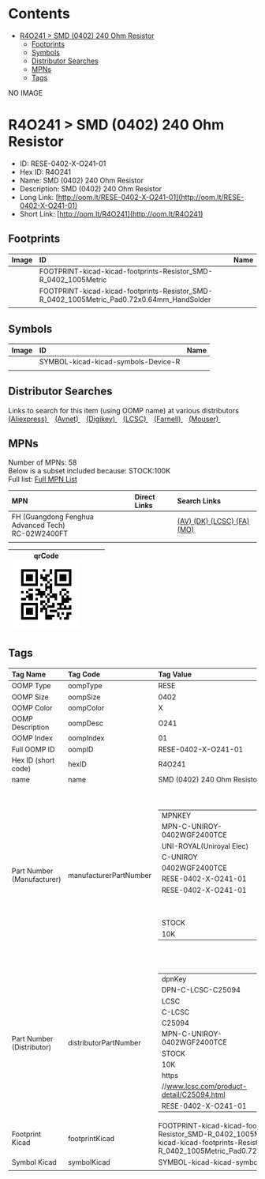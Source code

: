



Contents
========

* [R4O241 > SMD (0402) 240 Ohm Resistor](#r4o241--smd-0402-240-ohm-resistor)
	* [Footprints](#footprints)
	* [Symbols](#symbols)
	* [Distributor Searches](#distributor-searches)
	* [MPNs](#mpns)
	* [Tags](#tags)
  
NO IMAGE  
# R4O241 > SMD (0402) 240 Ohm Resistor

- ID: RESE-0402-X-O241-01
- Hex ID: R4O241
- Name: SMD (0402) 240 Ohm Resistor
- Description: SMD (0402) 240 Ohm Resistor
- Long Link: [http://oom.lt/RESE-0402-X-O241-01](http://oom.lt/RESE-0402-X-O241-01)
- Short Link: [http://oom.lt/R4O241](http://oom.lt/R4O241)

## Footprints
  

|Image|ID|Name|
| :--- | :--- | :--- |
||FOOTPRINT-kicad-kicad-footprints-Resistor_SMD-R_0402_1005Metric||
||FOOTPRINT-kicad-kicad-footprints-Resistor_SMD-R_0402_1005Metric_Pad0.72x0.64mm_HandSolder||
||||

## Symbols
  

|Image|ID|Name|
| :--- | :--- | :--- |
|![]()|SYMBOL-kicad-kicad-symbols-Device-R||
||||

## Distributor Searches
  
Links to search for this item (using OOMP name) at various distributors  
[(Aliexpress) ](https://www.aliexpress.com/wholesale?SearchText=1117SMD+0402+240+Ohm+Resistor)&nbsp;&nbsp;&nbsp;[(Avnet) ](https://www.avnet.com/shop/us/search/SMD+0402+240+Ohm+Resistor)&nbsp;&nbsp;&nbsp;[(Digikey) ](https://www.digikey.co.uk/en/products/result?s=SMD+0402+240+Ohm+Resistor)&nbsp;&nbsp;&nbsp;[(LCSC) ](https://www.lcsc.com/search?q=SMD+0402+240+Ohm+Resistor)&nbsp;&nbsp;&nbsp;[(Farnell) ](https://uk.farnell.com/search?st=SMD+0402+240+Ohm+Resistor)&nbsp;&nbsp;&nbsp;[(Mouser) ](https://www.mouser.com/c/?q=SMD+0402+240+Ohm+Resistor)&nbsp;&nbsp;&nbsp;
## MPNs
  
Number of MPNs: 58<br>Below is a subset included because: STOCK:100K <br>Full list: [Full MPN List](MPNLIST.md)  

|MPN|Direct Links|Search Links|
| :--- | :--- | :--- |
|FH (Guangdong Fenghua Advanced Tech)<br>RC-02W2400FT||[(AV) ](https://www.avnet.com/shop/us/search/RC-02W2400FT)[(DK) ](https://www.digikey.co.uk/products/en?keywords=RC-02W2400FT)[(LCSC) ](https://www.lcsc.com/search?q=RC-02W2400FT)[(FA) ](https://uk.farnell.com/search?st=RC-02W2400FT)[(MO) ](https://www.mouser.com/c/?q=RC-02W2400FT)|
||||
  

|qrCode<br>[![](https://raw.githubusercontent.com/oomlout/oomlout_OOMP_parts_V2/main/RESE/0402/X/O241/01/qrCode_140.png)](https://github.com/oomlout/oomlout_OOMP_parts_V2/tree/main/RESE/0402/X/O241/01/qrCode.png)||||
| :---: | :---: | :---: | :---: |

## Tags
  

|Tag Name|Tag Code|Tag Value|
| :--- | :--- | :--- |
|OOMP Type|oompType|RESE|
|OOMP Size|oompSize|0402|
|OOMP Color|oompColor|X|
|OOMP Description|oompDesc|O241|
|OOMP Index|oompIndex|01|
|Full OOMP ID|oompID|RESE-0402-X-O241-01|
|Hex ID (short code)|hexID|R4O241|
|name|name|SMD (0402) 240 Ohm Resistor|
|Part Number (Manufacturer)|manufacturerPartNumber|<table><tr><td>MPNKEY</td></tr><tr><td> MPN-C-UNIROY-0402WGF2400TCE</td><td> MANUFACTURER</td></tr><tr><td> UNI-ROYAL(Uniroyal Elec)</td><td> MANUCODE</td></tr><tr><td> C-UNIROY</td><td> MPN</td></tr><tr><td> 0402WGF2400TCE</td><td> OOMPIDPARTIAL</td></tr><tr><td> RESE-0402-X-O241-01</td><td> OOMPID</td></tr><tr><td> RESE-0402-X-O241-01</td><td> LINK</td></tr><tr><td> </td><td> DESCRIPTION</td></tr><tr><td> </td><td> TAGS</td></tr><tr><td> STOCK</td></tr><tr><td>10K</td></tr></table></td><td> <table><tr><td>MPNKEY</td></tr><tr><td> MPN-C-UNIROY-0402WGJ0241TCE</td><td> MANUFACTURER</td></tr><tr><td> UNI-ROYAL(Uniroyal Elec)</td><td> MANUCODE</td></tr><tr><td> C-UNIROY</td><td> MPN</td></tr><tr><td> 0402WGJ0241TCE</td><td> OOMPIDPARTIAL</td></tr><tr><td> RESE-0402-X-O241-01</td><td> OOMPID</td></tr><tr><td> RESE-0402-X-O241-01</td><td> LINK</td></tr><tr><td> </td><td> DESCRIPTION</td></tr><tr><td> </td><td> TAGS</td></tr><tr><td> STOCK</td></tr><tr><td>1K</td></tr></table></td><td> <table><tr><td>MPNKEY</td></tr><tr><td> MPN-C-LIZELE-CR0402FF2400G</td><td> MANUFACTURER</td></tr><tr><td> LIZ Elec</td><td> MANUCODE</td></tr><tr><td> C-LIZELE</td><td> MPN</td></tr><tr><td> CR0402FF2400G</td><td> OOMPIDPARTIAL</td></tr><tr><td> RESE-0402-X-O241-01</td><td> OOMPID</td></tr><tr><td> RESE-0402-X-O241-01</td><td> LINK</td></tr><tr><td> </td><td> DESCRIPTION</td></tr><tr><td> </td><td> TAGS</td></tr><tr><td> </td></tr></table></td><td> <table><tr><td>MPNKEY</td></tr><tr><td> MPN-C-LIZELE-CR0402JF0241G</td><td> MANUFACTURER</td></tr><tr><td> LIZ Elec</td><td> MANUCODE</td></tr><tr><td> C-LIZELE</td><td> MPN</td></tr><tr><td> CR0402JF0241G</td><td> OOMPIDPARTIAL</td></tr><tr><td> RESE-0402-X-O241-01</td><td> OOMPID</td></tr><tr><td> RESE-0402-X-O241-01</td><td> LINK</td></tr><tr><td> </td><td> DESCRIPTION</td></tr><tr><td> </td><td> TAGS</td></tr><tr><td> STOCK</td></tr><tr><td>1K</td></tr></table></td><td> <table><tr><td>MPNKEY</td></tr><tr><td> MPN-C-RALEC-RTT022400FTH</td><td> MANUFACTURER</td></tr><tr><td> RALEC</td><td> MANUCODE</td></tr><tr><td> C-RALEC</td><td> MPN</td></tr><tr><td> RTT022400FTH</td><td> OOMPIDPARTIAL</td></tr><tr><td> RESE-0402-X-O241-01</td><td> OOMPID</td></tr><tr><td> RESE-0402-X-O241-01</td><td> LINK</td></tr><tr><td> </td><td> DESCRIPTION</td></tr><tr><td> </td><td> TAGS</td></tr><tr><td> STOCK</td></tr><tr><td>1K</td></tr></table></td><td> <table><tr><td>MPNKEY</td></tr><tr><td> MPN-C-RALEC-RTT02241JTH</td><td> MANUFACTURER</td></tr><tr><td> RALEC</td><td> MANUCODE</td></tr><tr><td> C-RALEC</td><td> MPN</td></tr><tr><td> RTT02241JTH</td><td> OOMPIDPARTIAL</td></tr><tr><td> RESE-0402-X-O241-01</td><td> OOMPID</td></tr><tr><td> RESE-0402-X-O241-01</td><td> LINK</td></tr><tr><td> </td><td> DESCRIPTION</td></tr><tr><td> </td><td> TAGS</td></tr><tr><td> STOCK</td></tr><tr><td>10K</td></tr></table></td><td> <table><tr><td>MPNKEY</td></tr><tr><td> MPN-C-YAGEO-RC0402FR-07240RL</td><td> MANUFACTURER</td></tr><tr><td> YAGEO</td><td> MANUCODE</td></tr><tr><td> C-YAGEO</td><td> MPN</td></tr><tr><td> RC0402FR-07240RL</td><td> OOMPIDPARTIAL</td></tr><tr><td> RESE-0402-X-O241-01</td><td> OOMPID</td></tr><tr><td> RESE-0402-X-O241-01</td><td> LINK</td></tr><tr><td> </td><td> DESCRIPTION</td></tr><tr><td> </td><td> TAGS</td></tr><tr><td> STOCK</td></tr><tr><td>10K</td></tr></table></td><td> <table><tr><td>MPNKEY</td></tr><tr><td> MPN-C-KOASPE-RK73B1ETTP241J</td><td> MANUFACTURER</td></tr><tr><td> KOA Speer Elec</td><td> MANUCODE</td></tr><tr><td> C-KOASPE</td><td> MPN</td></tr><tr><td> RK73B1ETTP241J</td><td> OOMPIDPARTIAL</td></tr><tr><td> RESE-0402-X-O241-01</td><td> OOMPID</td></tr><tr><td> RESE-0402-X-O241-01</td><td> LINK</td></tr><tr><td> </td><td> DESCRIPTION</td></tr><tr><td> </td><td> TAGS</td></tr><tr><td> STOCK</td></tr><tr><td>10K</td></tr></table></td><td> <table><tr><td>MPNKEY</td></tr><tr><td> MPN-C-YAGEO-RC0402JR-07240RL</td><td> MANUFACTURER</td></tr><tr><td> YAGEO</td><td> MANUCODE</td></tr><tr><td> C-YAGEO</td><td> MPN</td></tr><tr><td> RC0402JR-07240RL</td><td> OOMPIDPARTIAL</td></tr><tr><td> RESE-0402-X-O241-01</td><td> OOMPID</td></tr><tr><td> RESE-0402-X-O241-01</td><td> LINK</td></tr><tr><td> </td><td> DESCRIPTION</td></tr><tr><td> </td><td> TAGS</td></tr><tr><td> STOCK</td></tr><tr><td>1K</td></tr></table></td><td> <table><tr><td>MPNKEY</td></tr><tr><td> MPN-C-FHGUAN-RC-02W2400FT</td><td> MANUFACTURER</td></tr><tr><td> FH (Guangdong Fenghua Advanced Tech)</td><td> MANUCODE</td></tr><tr><td> C-FHGUAN</td><td> MPN</td></tr><tr><td> RC-02W2400FT</td><td> OOMPIDPARTIAL</td></tr><tr><td> RESE-0402-X-O241-01</td><td> OOMPID</td></tr><tr><td> RESE-0402-X-O241-01</td><td> LINK</td></tr><tr><td> </td><td> DESCRIPTION</td></tr><tr><td> </td><td> TAGS</td></tr><tr><td> STOCK</td></tr><tr><td>100K</td></tr></table></td><td> <table><tr><td>MPNKEY</td></tr><tr><td> MPN-C-YAGEO-AC0402FR-07240RL</td><td> MANUFACTURER</td></tr><tr><td> YAGEO</td><td> MANUCODE</td></tr><tr><td> C-YAGEO</td><td> MPN</td></tr><tr><td> AC0402FR-07240RL</td><td> OOMPIDPARTIAL</td></tr><tr><td> RESE-0402-X-O241-01</td><td> OOMPID</td></tr><tr><td> RESE-0402-X-O241-01</td><td> LINK</td></tr><tr><td> </td><td> DESCRIPTION</td></tr><tr><td> </td><td> TAGS</td></tr><tr><td> STOCK</td></tr><tr><td>10K</td></tr></table></td><td> <table><tr><td>MPNKEY</td></tr><tr><td> MPN-C-KOASPE-RK73H1ETTP2400F</td><td> MANUFACTURER</td></tr><tr><td> KOA Speer Elec</td><td> MANUCODE</td></tr><tr><td> C-KOASPE</td><td> MPN</td></tr><tr><td> RK73H1ETTP2400F</td><td> OOMPIDPARTIAL</td></tr><tr><td> RESE-0402-X-O241-01</td><td> OOMPID</td></tr><tr><td> RESE-0402-X-O241-01</td><td> LINK</td></tr><tr><td> </td><td> DESCRIPTION</td></tr><tr><td> </td><td> TAGS</td></tr><tr><td> </td></tr></table></td><td> <table><tr><td>MPNKEY</td></tr><tr><td> MPN-C-TAITEC-RM04FTN2400</td><td> MANUFACTURER</td></tr><tr><td> TA-I Tech</td><td> MANUCODE</td></tr><tr><td> C-TAITEC</td><td> MPN</td></tr><tr><td> RM04FTN2400</td><td> OOMPIDPARTIAL</td></tr><tr><td> RESE-0402-X-O241-01</td><td> OOMPID</td></tr><tr><td> RESE-0402-X-O241-01</td><td> LINK</td></tr><tr><td> </td><td> DESCRIPTION</td></tr><tr><td> </td><td> TAGS</td></tr><tr><td> </td></tr></table></td><td> <table><tr><td>MPNKEY</td></tr><tr><td> MPN-C-TAITEC-RM04JTN241</td><td> MANUFACTURER</td></tr><tr><td> TA-I Tech</td><td> MANUCODE</td></tr><tr><td> C-TAITEC</td><td> MPN</td></tr><tr><td> RM04JTN241</td><td> OOMPIDPARTIAL</td></tr><tr><td> RESE-0402-X-O241-01</td><td> OOMPID</td></tr><tr><td> RESE-0402-X-O241-01</td><td> LINK</td></tr><tr><td> </td><td> DESCRIPTION</td></tr><tr><td> </td><td> TAGS</td></tr><tr><td> STOCK</td></tr><tr><td>10K</td></tr></table></td><td> <table><tr><td>MPNKEY</td></tr><tr><td> MPN-C-WALSIN-WR04X2400FTL</td><td> MANUFACTURER</td></tr><tr><td> Walsin Tech Corp</td><td> MANUCODE</td></tr><tr><td> C-WALSIN</td><td> MPN</td></tr><tr><td> WR04X2400FTL</td><td> OOMPIDPARTIAL</td></tr><tr><td> RESE-0402-X-O241-01</td><td> OOMPID</td></tr><tr><td> RESE-0402-X-O241-01</td><td> LINK</td></tr><tr><td> </td><td> DESCRIPTION</td></tr><tr><td> </td><td> TAGS</td></tr><tr><td> STOCK</td></tr><tr><td>1K</td></tr></table></td><td> <table><tr><td>MPNKEY</td></tr><tr><td> MPN-C-WALSIN-WR04X241JTL</td><td> MANUFACTURER</td></tr><tr><td> Walsin Tech Corp</td><td> MANUCODE</td></tr><tr><td> C-WALSIN</td><td> MPN</td></tr><tr><td> WR04X241JTL</td><td> OOMPIDPARTIAL</td></tr><tr><td> RESE-0402-X-O241-01</td><td> OOMPID</td></tr><tr><td> RESE-0402-X-O241-01</td><td> LINK</td></tr><tr><td> </td><td> DESCRIPTION</td></tr><tr><td> </td><td> TAGS</td></tr><tr><td> STOCK</td></tr><tr><td>1K</td></tr></table></td><td> <table><tr><td>MPNKEY</td></tr><tr><td> MPN-C-HKRHON-RCT02240RFLF</td><td> MANUFACTURER</td></tr><tr><td> HKR(Hong Kong Resistors)</td><td> MANUCODE</td></tr><tr><td> C-HKRHON</td><td> MPN</td></tr><tr><td> RCT02240RFLF</td><td> OOMPIDPARTIAL</td></tr><tr><td> RESE-0402-X-O241-01</td><td> OOMPID</td></tr><tr><td> RESE-0402-X-O241-01</td><td> LINK</td></tr><tr><td> </td><td> DESCRIPTION</td></tr><tr><td> </td><td> TAGS</td></tr><tr><td> </td></tr></table></td><td> <table><tr><td>MPNKEY</td></tr><tr><td> MPN-C-HKRHON-RCT02240RJLF</td><td> MANUFACTURER</td></tr><tr><td> HKR(Hong Kong Resistors)</td><td> MANUCODE</td></tr><tr><td> C-HKRHON</td><td> MPN</td></tr><tr><td> RCT02240RJLF</td><td> OOMPIDPARTIAL</td></tr><tr><td> RESE-0402-X-O241-01</td><td> OOMPID</td></tr><tr><td> RESE-0402-X-O241-01</td><td> LINK</td></tr><tr><td> </td><td> DESCRIPTION</td></tr><tr><td> </td><td> TAGS</td></tr><tr><td> STOCK</td></tr><tr><td>10K</td></tr></table></td><td> <table><tr><td>MPNKEY</td></tr><tr><td> MPN-C-KOASPE-RN73H1ETTP2400B25</td><td> MANUFACTURER</td></tr><tr><td> KOA Speer Elec</td><td> MANUCODE</td></tr><tr><td> C-KOASPE</td><td> MPN</td></tr><tr><td> RN73H1ETTP2400B25</td><td> OOMPIDPARTIAL</td></tr><tr><td> RESE-0402-X-O241-01</td><td> OOMPID</td></tr><tr><td> RESE-0402-X-O241-01</td><td> LINK</td></tr><tr><td> </td><td> DESCRIPTION</td></tr><tr><td> </td><td> TAGS</td></tr><tr><td> </td></tr></table></td><td> <table><tr><td>MPNKEY</td></tr><tr><td> MPN-C-KOASPE-RN731ETTP2400B25</td><td> MANUFACTURER</td></tr><tr><td> KOA Speer Elec</td><td> MANUCODE</td></tr><tr><td> C-KOASPE</td><td> MPN</td></tr><tr><td> RN731ETTP2400B25</td><td> OOMPIDPARTIAL</td></tr><tr><td> RESE-0402-X-O241-01</td><td> OOMPID</td></tr><tr><td> RESE-0402-X-O241-01</td><td> LINK</td></tr><tr><td> </td><td> DESCRIPTION</td></tr><tr><td> </td><td> TAGS</td></tr><tr><td> STOCK</td></tr><tr><td>1K</td></tr></table></td><td> <table><tr><td>MPNKEY</td></tr><tr><td> MPN-C-TAITEC-RMS04FT2400</td><td> MANUFACTURER</td></tr><tr><td> TA-I Tech</td><td> MANUCODE</td></tr><tr><td> C-TAITEC</td><td> MPN</td></tr><tr><td> RMS04FT2400</td><td> OOMPIDPARTIAL</td></tr><tr><td> RESE-0402-X-O241-01</td><td> OOMPID</td></tr><tr><td> RESE-0402-X-O241-01</td><td> LINK</td></tr><tr><td> </td><td> DESCRIPTION</td></tr><tr><td> </td><td> TAGS</td></tr><tr><td> STOCK</td></tr><tr><td>1K</td></tr></table></td><td> <table><tr><td>MPNKEY</td></tr><tr><td> MPN-C-YAGEO-AC0402JR-07240RL</td><td> MANUFACTURER</td></tr><tr><td> YAGEO</td><td> MANUCODE</td></tr><tr><td> C-YAGEO</td><td> MPN</td></tr><tr><td> AC0402JR-07240RL</td><td> OOMPIDPARTIAL</td></tr><tr><td> RESE-0402-X-O241-01</td><td> OOMPID</td></tr><tr><td> RESE-0402-X-O241-01</td><td> LINK</td></tr><tr><td> </td><td> DESCRIPTION</td></tr><tr><td> </td><td> TAGS</td></tr><tr><td> </td></tr></table></td><td> <table><tr><td>MPNKEY</td></tr><tr><td> MPN-C-MULTIC-MCMR04X2400FTL</td><td> MANUFACTURER</td></tr><tr><td> Multicomp</td><td> MANUCODE</td></tr><tr><td> C-MULTIC</td><td> MPN</td></tr><tr><td> MCMR04X2400FTL</td><td> OOMPIDPARTIAL</td></tr><tr><td> RESE-0402-X-O241-01</td><td> OOMPID</td></tr><tr><td> RESE-0402-X-O241-01</td><td> LINK</td></tr><tr><td> </td><td> DESCRIPTION</td></tr><tr><td> </td><td> TAGS</td></tr><tr><td> </td></tr></table></td><td> <table><tr><td>MPNKEY</td></tr><tr><td> MPN-C-FHGUAN-RC-02W241JT</td><td> MANUFACTURER</td></tr><tr><td> FH (Guangdong Fenghua Advanced Tech)</td><td> MANUCODE</td></tr><tr><td> C-FHGUAN</td><td> MPN</td></tr><tr><td> RC-02W241JT</td><td> OOMPIDPARTIAL</td></tr><tr><td> RESE-0402-X-O241-01</td><td> OOMPID</td></tr><tr><td> RESE-0402-X-O241-01</td><td> LINK</td></tr><tr><td> </td><td> DESCRIPTION</td></tr><tr><td> </td><td> TAGS</td></tr><tr><td> STOCK</td></tr><tr><td>1K</td></tr></table></td><td> <table><tr><td>MPNKEY</td></tr><tr><td> MPN-C-UNIROY-NQ02WGF2400TCE</td><td> MANUFACTURER</td></tr><tr><td> UNI-ROYAL(Uniroyal Elec)</td><td> MANUCODE</td></tr><tr><td> C-UNIROY</td><td> MPN</td></tr><tr><td> NQ02WGF2400TCE</td><td> OOMPIDPARTIAL</td></tr><tr><td> RESE-0402-X-O241-01</td><td> OOMPID</td></tr><tr><td> RESE-0402-X-O241-01</td><td> LINK</td></tr><tr><td> </td><td> DESCRIPTION</td></tr><tr><td> </td><td> TAGS</td></tr><tr><td> </td></tr></table></td><td> <table><tr><td>MPNKEY</td></tr><tr><td> MPN-C-YAGEO-RC0402FR-13240RL</td><td> MANUFACTURER</td></tr><tr><td> YAGEO</td><td> MANUCODE</td></tr><tr><td> C-YAGEO</td><td> MPN</td></tr><tr><td> RC0402FR-13240RL</td><td> OOMPIDPARTIAL</td></tr><tr><td> RESE-0402-X-O241-01</td><td> OOMPID</td></tr><tr><td> RESE-0402-X-O241-01</td><td> LINK</td></tr><tr><td> </td><td> DESCRIPTION</td></tr><tr><td> </td><td> TAGS</td></tr><tr><td> </td></tr></table></td><td> <table><tr><td>MPNKEY</td></tr><tr><td> MPN-C-FHGUAN-RC-02W241FT</td><td> MANUFACTURER</td></tr><tr><td> FH (Guangdong Fenghua Advanced Tech)</td><td> MANUCODE</td></tr><tr><td> C-FHGUAN</td><td> MPN</td></tr><tr><td> RC-02W241FT</td><td> OOMPIDPARTIAL</td></tr><tr><td> RESE-0402-X-O241-01</td><td> OOMPID</td></tr><tr><td> RESE-0402-X-O241-01</td><td> LINK</td></tr><tr><td> </td><td> DESCRIPTION</td></tr><tr><td> </td><td> TAGS</td></tr><tr><td> </td></tr></table></td><td> <table><tr><td>MPNKEY</td></tr><tr><td> MPN-C-KAMAYA-RMC10K241FTH</td><td> MANUFACTURER</td></tr><tr><td> KAMAYA</td><td> MANUCODE</td></tr><tr><td> C-KAMAYA</td><td> MPN</td></tr><tr><td> RMC10K241FTH</td><td> OOMPIDPARTIAL</td></tr><tr><td> RESE-0402-X-O241-01</td><td> OOMPID</td></tr><tr><td> RESE-0402-X-O241-01</td><td> LINK</td></tr><tr><td> </td><td> DESCRIPTION</td></tr><tr><td> </td><td> TAGS</td></tr><tr><td> STOCK</td></tr><tr><td>1K</td></tr></table></td><td> <table><tr><td>MPNKEY</td></tr><tr><td> MPN-C-TYOHM-RMC04022401%N</td><td> MANUFACTURER</td></tr><tr><td> TyoHM</td><td> MANUCODE</td></tr><tr><td> C-TYOHM</td><td> MPN</td></tr><tr><td> RMC04022401%N</td><td> OOMPIDPARTIAL</td></tr><tr><td> RESE-0402-X-O241-01</td><td> OOMPID</td></tr><tr><td> RESE-0402-X-O241-01</td><td> LINK</td></tr><tr><td> </td><td> DESCRIPTION</td></tr><tr><td> </td><td> TAGS</td></tr><tr><td> </td></tr></table></td><td> <table><tr><td>MPNKEY</td></tr><tr><td> MPN-C-FHGUAN-ACC02K2400FT</td><td> MANUFACTURER</td></tr><tr><td> FH (Guangdong Fenghua Advanced Tech)</td><td> MANUCODE</td></tr><tr><td> C-FHGUAN</td><td> MPN</td></tr><tr><td> ACC02K2400FT</td><td> OOMPIDPARTIAL</td></tr><tr><td> RESE-0402-X-O241-01</td><td> OOMPID</td></tr><tr><td> RESE-0402-X-O241-01</td><td> LINK</td></tr><tr><td> </td><td> DESCRIPTION</td></tr><tr><td> </td><td> TAGS</td></tr><tr><td> </td></tr></table></td><td> <table><tr><td>MPNKEY</td></tr><tr><td> MPN-C-RESIST-AECR0402F240RK9</td><td> MANUFACTURER</td></tr><tr><td> Resistor.Today</td><td> MANUCODE</td></tr><tr><td> C-RESIST</td><td> MPN</td></tr><tr><td> AECR0402F240RK9</td><td> OOMPIDPARTIAL</td></tr><tr><td> RESE-0402-X-O241-01</td><td> OOMPID</td></tr><tr><td> RESE-0402-X-O241-01</td><td> LINK</td></tr><tr><td> </td><td> DESCRIPTION</td></tr><tr><td> </td><td> TAGS</td></tr><tr><td> STOCK</td></tr><tr><td>1K</td></tr></table></td><td> <table><tr><td>MPNKEY</td></tr><tr><td> MPN-C-RESIST-HPCR0402F240RK9</td><td> MANUFACTURER</td></tr><tr><td> Resistor.Today</td><td> MANUCODE</td></tr><tr><td> C-RESIST</td><td> MPN</td></tr><tr><td> HPCR0402F240RK9</td><td> OOMPIDPARTIAL</td></tr><tr><td> RESE-0402-X-O241-01</td><td> OOMPID</td></tr><tr><td> RESE-0402-X-O241-01</td><td> LINK</td></tr><tr><td> </td><td> DESCRIPTION</td></tr><tr><td> </td><td> TAGS</td></tr><tr><td> STOCK</td></tr><tr><td>1K</td></tr></table></td><td> <table><tr><td>MPNKEY</td></tr><tr><td> MPN-C-PANASO-ERJ2RKF2400X</td><td> MANUFACTURER</td></tr><tr><td> PANASONIC</td><td> MANUCODE</td></tr><tr><td> C-PANASO</td><td> MPN</td></tr><tr><td> ERJ2RKF2400X</td><td> OOMPIDPARTIAL</td></tr><tr><td> RESE-0402-X-O241-01</td><td> OOMPID</td></tr><tr><td> RESE-0402-X-O241-01</td><td> LINK</td></tr><tr><td> </td><td> DESCRIPTION</td></tr><tr><td> </td><td> TAGS</td></tr><tr><td> STOCK</td></tr><tr><td>10K</td></tr></table></td><td> <table><tr><td>MPNKEY</td></tr><tr><td> MPN-C-UNIROY-0402WGD2400TCE</td><td> MANUFACTURER</td></tr><tr><td> UNI-ROYAL(Uniroyal Elec)</td><td> MANUCODE</td></tr><tr><td> C-UNIROY</td><td> MPN</td></tr><tr><td> 0402WGD2400TCE</td><td> OOMPIDPARTIAL</td></tr><tr><td> RESE-0402-X-O241-01</td><td> OOMPID</td></tr><tr><td> RESE-0402-X-O241-01</td><td> LINK</td></tr><tr><td> </td><td> DESCRIPTION</td></tr><tr><td> </td><td> TAGS</td></tr><tr><td> STOCK</td></tr><tr><td>1K</td></tr></table></td><td> <table><tr><td>MPNKEY</td></tr><tr><td> MPN-C-PANASO-ERJ2GEJ241X</td><td> MANUFACTURER</td></tr><tr><td> PANASONIC</td><td> MANUCODE</td></tr><tr><td> C-PANASO</td><td> MPN</td></tr><tr><td> ERJ2GEJ241X</td><td> OOMPIDPARTIAL</td></tr><tr><td> RESE-0402-X-O241-01</td><td> OOMPID</td></tr><tr><td> RESE-0402-X-O241-01</td><td> LINK</td></tr><tr><td> </td><td> DESCRIPTION</td></tr><tr><td> </td><td> TAGS</td></tr><tr><td> STOCK</td></tr><tr><td>1K</td></tr></table></td><td> <table><tr><td>MPNKEY</td></tr><tr><td> MPN-C-WALSIN-SR04X2400FTL</td><td> MANUFACTURER</td></tr><tr><td> Walsin Tech Corp</td><td> MANUCODE</td></tr><tr><td> C-WALSIN</td><td> MPN</td></tr><tr><td> SR04X2400FTL</td><td> OOMPIDPARTIAL</td></tr><tr><td> RESE-0402-X-O241-01</td><td> OOMPID</td></tr><tr><td> RESE-0402-X-O241-01</td><td> LINK</td></tr><tr><td> </td><td> DESCRIPTION</td></tr><tr><td> </td><td> TAGS</td></tr><tr><td> STOCK</td></tr><tr><td>1K</td></tr></table></td><td> <table><tr><td>MPNKEY</td></tr><tr><td> MPN-C-PANASO-ERA2AEB241X</td><td> MANUFACTURER</td></tr><tr><td> PANASONIC</td><td> MANUCODE</td></tr><tr><td> C-PANASO</td><td> MPN</td></tr><tr><td> ERA2AEB241X</td><td> OOMPIDPARTIAL</td></tr><tr><td> RESE-0402-X-O241-01</td><td> OOMPID</td></tr><tr><td> RESE-0402-X-O241-01</td><td> LINK</td></tr><tr><td> </td><td> DESCRIPTION</td></tr><tr><td> </td><td> TAGS</td></tr><tr><td> </td></tr></table></td><td> <table><tr><td>MPNKEY</td></tr><tr><td> MPN-C-WALSIN-WF04T2400BTL</td><td> MANUFACTURER</td></tr><tr><td> Walsin Tech Corp</td><td> MANUCODE</td></tr><tr><td> C-WALSIN</td><td> MPN</td></tr><tr><td> WF04T2400BTL</td><td> OOMPIDPARTIAL</td></tr><tr><td> RESE-0402-X-O241-01</td><td> OOMPID</td></tr><tr><td> RESE-0402-X-O241-01</td><td> LINK</td></tr><tr><td> </td><td> DESCRIPTION</td></tr><tr><td> </td><td> TAGS</td></tr><tr><td> STOCK</td></tr><tr><td>10K</td></tr></table></td><td> <table><tr><td>MPNKEY</td></tr><tr><td> MPN-C-VISHAY-CRCW0402240RFKED</td><td> MANUFACTURER</td></tr><tr><td> Vishay Intertech</td><td> MANUCODE</td></tr><tr><td> C-VISHAY</td><td> MPN</td></tr><tr><td> CRCW0402240RFKED</td><td> OOMPIDPARTIAL</td></tr><tr><td> RESE-0402-X-O241-01</td><td> OOMPID</td></tr><tr><td> RESE-0402-X-O241-01</td><td> LINK</td></tr><tr><td> </td><td> DESCRIPTION</td></tr><tr><td> </td><td> TAGS</td></tr><tr><td> </td></tr></table></td><td> <table><tr><td>MPNKEY</td></tr><tr><td> MPN-C-VISHAY-CRCW0402240RJNED</td><td> MANUFACTURER</td></tr><tr><td> Vishay Intertech</td><td> MANUCODE</td></tr><tr><td> C-VISHAY</td><td> MPN</td></tr><tr><td> CRCW0402240RJNED</td><td> OOMPIDPARTIAL</td></tr><tr><td> RESE-0402-X-O241-01</td><td> OOMPID</td></tr><tr><td> RESE-0402-X-O241-01</td><td> LINK</td></tr><tr><td> </td><td> DESCRIPTION</td></tr><tr><td> </td><td> TAGS</td></tr><tr><td> </td></tr></table></td><td> <table><tr><td>MPNKEY</td></tr><tr><td> MPN-C-PANASO-ERA2AED241X</td><td> MANUFACTURER</td></tr><tr><td> PANASONIC</td><td> MANUCODE</td></tr><tr><td> C-PANASO</td><td> MPN</td></tr><tr><td> ERA2AED241X</td><td> OOMPIDPARTIAL</td></tr><tr><td> RESE-0402-X-O241-01</td><td> OOMPID</td></tr><tr><td> RESE-0402-X-O241-01</td><td> LINK</td></tr><tr><td> </td><td> DESCRIPTION</td></tr><tr><td> </td><td> TAGS</td></tr><tr><td> STOCK</td></tr><tr><td>1K</td></tr></table></td><td> <table><tr><td>MPNKEY</td></tr><tr><td> MPN-C-PANASO-ERJPA2J241X</td><td> MANUFACTURER</td></tr><tr><td> PANASONIC</td><td> MANUCODE</td></tr><tr><td> C-PANASO</td><td> MPN</td></tr><tr><td> ERJPA2J241X</td><td> OOMPIDPARTIAL</td></tr><tr><td> RESE-0402-X-O241-01</td><td> OOMPID</td></tr><tr><td> RESE-0402-X-O241-01</td><td> LINK</td></tr><tr><td> </td><td> DESCRIPTION</td></tr><tr><td> </td><td> TAGS</td></tr><tr><td> </td></tr></table></td><td> <table><tr><td>MPNKEY</td></tr><tr><td> MPN-C-PANASO-ERJPA2F2400X</td><td> MANUFACTURER</td></tr><tr><td> PANASONIC</td><td> MANUCODE</td></tr><tr><td> C-PANASO</td><td> MPN</td></tr><tr><td> ERJPA2F2400X</td><td> OOMPIDPARTIAL</td></tr><tr><td> RESE-0402-X-O241-01</td><td> OOMPID</td></tr><tr><td> RESE-0402-X-O241-01</td><td> LINK</td></tr><tr><td> </td><td> DESCRIPTION</td></tr><tr><td> </td><td> TAGS</td></tr><tr><td> </td></tr></table></td><td> <table><tr><td>MPNKEY</td></tr><tr><td> MPN-C-PANASO-ERJU2RD2400X</td><td> MANUFACTURER</td></tr><tr><td> PANASONIC</td><td> MANUCODE</td></tr><tr><td> C-PANASO</td><td> MPN</td></tr><tr><td> ERJU2RD2400X</td><td> OOMPIDPARTIAL</td></tr><tr><td> RESE-0402-X-O241-01</td><td> OOMPID</td></tr><tr><td> RESE-0402-X-O241-01</td><td> LINK</td></tr><tr><td> </td><td> DESCRIPTION</td></tr><tr><td> </td><td> TAGS</td></tr><tr><td> </td></tr></table></td><td> <table><tr><td>MPNKEY</td></tr><tr><td> MPN-C-YAGEO-RT0402FRE07240RL</td><td> MANUFACTURER</td></tr><tr><td> YAGEO</td><td> MANUCODE</td></tr><tr><td> C-YAGEO</td><td> MPN</td></tr><tr><td> RT0402FRE07240RL</td><td> OOMPIDPARTIAL</td></tr><tr><td> RESE-0402-X-O241-01</td><td> OOMPID</td></tr><tr><td> RESE-0402-X-O241-01</td><td> LINK</td></tr><tr><td> </td><td> DESCRIPTION</td></tr><tr><td> </td><td> TAGS</td></tr><tr><td> STOCK</td></tr><tr><td>1K</td></tr></table></td><td> <table><tr><td>MPNKEY</td></tr><tr><td> MPN-C-UNIROY-CQ02WGF2400TCE</td><td> MANUFACTURER</td></tr><tr><td> UNI-ROYAL(Uniroyal Elec)</td><td> MANUCODE</td></tr><tr><td> C-UNIROY</td><td> MPN</td></tr><tr><td> CQ02WGF2400TCE</td><td> OOMPIDPARTIAL</td></tr><tr><td> RESE-0402-X-O241-01</td><td> OOMPID</td></tr><tr><td> RESE-0402-X-O241-01</td><td> LINK</td></tr><tr><td> </td><td> DESCRIPTION</td></tr><tr><td> </td><td> TAGS</td></tr><tr><td> </td></tr></table></td><td> <table><tr><td>MPNKEY</td></tr><tr><td> MPN-C-PANASO-ERA-2ARB2400X</td><td> MANUFACTURER</td></tr><tr><td> PANASONIC</td><td> MANUCODE</td></tr><tr><td> C-PANASO</td><td> MPN</td></tr><tr><td> ERA-2ARB2400X</td><td> OOMPIDPARTIAL</td></tr><tr><td> RESE-0402-X-O241-01</td><td> OOMPID</td></tr><tr><td> RESE-0402-X-O241-01</td><td> LINK</td></tr><tr><td> </td><td> DESCRIPTION</td></tr><tr><td> </td><td> TAGS</td></tr><tr><td> </td></tr></table></td><td> <table><tr><td>MPNKEY</td></tr><tr><td> MPN-C-VISHAY-TNPW0402240RBETD</td><td> MANUFACTURER</td></tr><tr><td> Vishay Intertech</td><td> MANUCODE</td></tr><tr><td> C-VISHAY</td><td> MPN</td></tr><tr><td> TNPW0402240RBETD</td><td> OOMPIDPARTIAL</td></tr><tr><td> RESE-0402-X-O241-01</td><td> OOMPID</td></tr><tr><td> RESE-0402-X-O241-01</td><td> LINK</td></tr><tr><td> </td><td> DESCRIPTION</td></tr><tr><td> </td><td> TAGS</td></tr><tr><td> </td></tr></table></td><td> <table><tr><td>MPNKEY</td></tr><tr><td> MPN-C-SUSUMU-RR0510P-241-D</td><td> MANUFACTURER</td></tr><tr><td> SUSUMU</td><td> MANUCODE</td></tr><tr><td> C-SUSUMU</td><td> MPN</td></tr><tr><td> RR0510P-241-D</td><td> OOMPIDPARTIAL</td></tr><tr><td> RESE-0402-X-O241-01</td><td> OOMPID</td></tr><tr><td> RESE-0402-X-O241-01</td><td> LINK</td></tr><tr><td> </td><td> DESCRIPTION</td></tr><tr><td> </td><td> TAGS</td></tr><tr><td> </td></tr></table></td><td> <table><tr><td>MPNKEY</td></tr><tr><td> MPN-C-PANASO-ERJ-2RHD241X</td><td> MANUFACTURER</td></tr><tr><td> PANASONIC</td><td> MANUCODE</td></tr><tr><td> C-PANASO</td><td> MPN</td></tr><tr><td> ERJ-2RHD241X</td><td> OOMPIDPARTIAL</td></tr><tr><td> RESE-0402-X-O241-01</td><td> OOMPID</td></tr><tr><td> RESE-0402-X-O241-01</td><td> LINK</td></tr><tr><td> </td><td> DESCRIPTION</td></tr><tr><td> </td><td> TAGS</td></tr><tr><td> </td></tr></table></td><td> <table><tr><td>MPNKEY</td></tr><tr><td> MPN-C-BOURNS-CR0402-JW-241GLF</td><td> MANUFACTURER</td></tr><tr><td> BOURNS</td><td> MANUCODE</td></tr><tr><td> C-BOURNS</td><td> MPN</td></tr><tr><td> CR0402-JW-241GLF</td><td> OOMPIDPARTIAL</td></tr><tr><td> RESE-0402-X-O241-01</td><td> OOMPID</td></tr><tr><td> RESE-0402-X-O241-01</td><td> LINK</td></tr><tr><td> </td><td> DESCRIPTION</td></tr><tr><td> </td><td> TAGS</td></tr><tr><td> </td></tr></table></td><td> <table><tr><td>MPNKEY</td></tr><tr><td> MPN-C-PANASO-ERA-2ARC241X</td><td> MANUFACTURER</td></tr><tr><td> PANASONIC</td><td> MANUCODE</td></tr><tr><td> C-PANASO</td><td> MPN</td></tr><tr><td> ERA-2ARC241X</td><td> OOMPIDPARTIAL</td></tr><tr><td> RESE-0402-X-O241-01</td><td> OOMPID</td></tr><tr><td> RESE-0402-X-O241-01</td><td> LINK</td></tr><tr><td> </td><td> DESCRIPTION</td></tr><tr><td> </td><td> TAGS</td></tr><tr><td> </td></tr></table></td><td> <table><tr><td>MPNKEY</td></tr><tr><td> MPN-C-VISHAY-TNPW0402240RBEED</td><td> MANUFACTURER</td></tr><tr><td> Vishay Intertech</td><td> MANUCODE</td></tr><tr><td> C-VISHAY</td><td> MPN</td></tr><tr><td> TNPW0402240RBEED</td><td> OOMPIDPARTIAL</td></tr><tr><td> RESE-0402-X-O241-01</td><td> OOMPID</td></tr><tr><td> RESE-0402-X-O241-01</td><td> LINK</td></tr><tr><td> </td><td> DESCRIPTION</td></tr><tr><td> </td><td> TAGS</td></tr><tr><td> </td></tr></table></td><td> <table><tr><td>MPNKEY</td></tr><tr><td> MPN-C-YAGEO-AF0402JR-07240RL</td><td> MANUFACTURER</td></tr><tr><td> YAGEO</td><td> MANUCODE</td></tr><tr><td> C-YAGEO</td><td> MPN</td></tr><tr><td> AF0402JR-07240RL</td><td> OOMPIDPARTIAL</td></tr><tr><td> RESE-0402-X-O241-01</td><td> OOMPID</td></tr><tr><td> RESE-0402-X-O241-01</td><td> LINK</td></tr><tr><td> </td><td> DESCRIPTION</td></tr><tr><td> </td><td> TAGS</td></tr><tr><td> </td></tr></table></td><td> <table><tr><td>MPNKEY</td></tr><tr><td> MPN-C-YAGEO-AA0402FR-07240RL</td><td> MANUFACTURER</td></tr><tr><td> YAGEO</td><td> MANUCODE</td></tr><tr><td> C-YAGEO</td><td> MPN</td></tr><tr><td> AA0402FR-07240RL</td><td> OOMPIDPARTIAL</td></tr><tr><td> RESE-0402-X-O241-01</td><td> OOMPID</td></tr><tr><td> RESE-0402-X-O241-01</td><td> LINK</td></tr><tr><td> </td><td> DESCRIPTION</td></tr><tr><td> </td><td> TAGS</td></tr><tr><td> </td></tr></table></td><td> <table><tr><td>MPNKEY</td></tr><tr><td> MPN-C-YAGEO-AA0402JR-07240RL</td><td> MANUFACTURER</td></tr><tr><td> YAGEO</td><td> MANUCODE</td></tr><tr><td> C-YAGEO</td><td> MPN</td></tr><tr><td> AA0402JR-07240RL</td><td> OOMPIDPARTIAL</td></tr><tr><td> RESE-0402-X-O241-01</td><td> OOMPID</td></tr><tr><td> RESE-0402-X-O241-01</td><td> LINK</td></tr><tr><td> </td><td> DESCRIPTION</td></tr><tr><td> </td><td> TAGS</td></tr><tr><td> </td></tr></table></td><td> <table><tr><td>MPNKEY</td></tr><tr><td> MPN-C-SUSUMU-RG1005P-241-D-T10</td><td> MANUFACTURER</td></tr><tr><td> SUSUMU</td><td> MANUCODE</td></tr><tr><td> C-SUSUMU</td><td> MPN</td></tr><tr><td> RG1005P-241-D-T10</td><td> OOMPIDPARTIAL</td></tr><tr><td> RESE-0402-X-O241-01</td><td> OOMPID</td></tr><tr><td> RESE-0402-X-O241-01</td><td> LINK</td></tr><tr><td> </td><td> DESCRIPTION</td></tr><tr><td> </td><td> TAGS</td></tr><tr><td> </td></tr></table></td><td> <table><tr><td>MPNKEY</td></tr><tr><td> MPN-C-YAGEO-RT0402FRD07240RL</td><td> MANUFACTURER</td></tr><tr><td> YAGEO</td><td> MANUCODE</td></tr><tr><td> C-YAGEO</td><td> MPN</td></tr><tr><td> RT0402FRD07240RL</td><td> OOMPIDPARTIAL</td></tr><tr><td> RESE-0402-X-O241-01</td><td> OOMPID</td></tr><tr><td> RESE-0402-X-O241-01</td><td> LINK</td></tr><tr><td> </td><td> DESCRIPTION</td></tr><tr><td> </td><td> TAGS</td></tr><tr><td> </td></tr></table>|
|Part Number (Distributor)|distributorPartNumber|<table><tr><td>dpnKey</td></tr><tr><td> DPN-C-LCSC-C25094</td><td> DISTRIBUTOR</td></tr><tr><td> LCSC</td><td> DISTRCODE</td></tr><tr><td> C-LCSC</td><td> DPN</td></tr><tr><td> C25094</td><td> MPN</td></tr><tr><td> MPN-C-UNIROY-0402WGF2400TCE</td><td> TAGS</td></tr><tr><td> STOCK</td></tr><tr><td>10K</td><td> LINK</td></tr><tr><td> https</td></tr><tr><td>//www.lcsc.com/product-detail/C25094.html</td><td> OOMPID</td></tr><tr><td> RESE-0402-X-O241-01</td></tr></table></td><td> <table><tr><td>dpnKey</td></tr><tr><td> DPN-C-LCSC-C25153</td><td> DISTRIBUTOR</td></tr><tr><td> LCSC</td><td> DISTRCODE</td></tr><tr><td> C-LCSC</td><td> DPN</td></tr><tr><td> C25153</td><td> MPN</td></tr><tr><td> MPN-C-UNIROY-0402WGJ0241TCE</td><td> TAGS</td></tr><tr><td> STOCK</td></tr><tr><td>1K</td><td> LINK</td></tr><tr><td> https</td></tr><tr><td>//www.lcsc.com/product-detail/C25153.html</td><td> OOMPID</td></tr><tr><td> RESE-0402-X-O241-01</td></tr></table></td><td> <table><tr><td>dpnKey</td></tr><tr><td> DPN-C-LCSC-C100326</td><td> DISTRIBUTOR</td></tr><tr><td> LCSC</td><td> DISTRCODE</td></tr><tr><td> C-LCSC</td><td> DPN</td></tr><tr><td> C100326</td><td> MPN</td></tr><tr><td> MPN-C-LIZELE-CR0402FF2400G</td><td> TAGS</td></tr><tr><td> </td><td> LINK</td></tr><tr><td> https</td></tr><tr><td>//www.lcsc.com/product-detail/C100326.html</td><td> OOMPID</td></tr><tr><td> RESE-0402-X-O241-01</td></tr></table></td><td> <table><tr><td>dpnKey</td></tr><tr><td> DPN-C-LCSC-C100619</td><td> DISTRIBUTOR</td></tr><tr><td> LCSC</td><td> DISTRCODE</td></tr><tr><td> C-LCSC</td><td> DPN</td></tr><tr><td> C100619</td><td> MPN</td></tr><tr><td> MPN-C-LIZELE-CR0402JF0241G</td><td> TAGS</td></tr><tr><td> STOCK</td></tr><tr><td>1K</td><td> LINK</td></tr><tr><td> https</td></tr><tr><td>//www.lcsc.com/product-detail/C100619.html</td><td> OOMPID</td></tr><tr><td> RESE-0402-X-O241-01</td></tr></table></td><td> <table><tr><td>dpnKey</td></tr><tr><td> DPN-C-LCSC-C102913</td><td> DISTRIBUTOR</td></tr><tr><td> LCSC</td><td> DISTRCODE</td></tr><tr><td> C-LCSC</td><td> DPN</td></tr><tr><td> C102913</td><td> MPN</td></tr><tr><td> MPN-C-RALEC-RTT022400FTH</td><td> TAGS</td></tr><tr><td> STOCK</td></tr><tr><td>1K</td><td> LINK</td></tr><tr><td> https</td></tr><tr><td>//www.lcsc.com/product-detail/C102913.html</td><td> OOMPID</td></tr><tr><td> RESE-0402-X-O241-01</td></tr></table></td><td> <table><tr><td>dpnKey</td></tr><tr><td> DPN-C-LCSC-C102917</td><td> DISTRIBUTOR</td></tr><tr><td> LCSC</td><td> DISTRCODE</td></tr><tr><td> C-LCSC</td><td> DPN</td></tr><tr><td> C102917</td><td> MPN</td></tr><tr><td> MPN-C-RALEC-RTT02241JTH</td><td> TAGS</td></tr><tr><td> STOCK</td></tr><tr><td>10K</td><td> LINK</td></tr><tr><td> https</td></tr><tr><td>//www.lcsc.com/product-detail/C102917.html</td><td> OOMPID</td></tr><tr><td> RESE-0402-X-O241-01</td></tr></table></td><td> <table><tr><td>dpnKey</td></tr><tr><td> DPN-C-LCSC-C114755</td><td> DISTRIBUTOR</td></tr><tr><td> LCSC</td><td> DISTRCODE</td></tr><tr><td> C-LCSC</td><td> DPN</td></tr><tr><td> C114755</td><td> MPN</td></tr><tr><td> MPN-C-YAGEO-RC0402FR-07240RL</td><td> TAGS</td></tr><tr><td> STOCK</td></tr><tr><td>10K</td><td> LINK</td></tr><tr><td> https</td></tr><tr><td>//www.lcsc.com/product-detail/C114755.html</td><td> OOMPID</td></tr><tr><td> RESE-0402-X-O241-01</td></tr></table></td><td> <table><tr><td>dpnKey</td></tr><tr><td> DPN-C-LCSC-C131545</td><td> DISTRIBUTOR</td></tr><tr><td> LCSC</td><td> DISTRCODE</td></tr><tr><td> C-LCSC</td><td> DPN</td></tr><tr><td> C131545</td><td> MPN</td></tr><tr><td> MPN-C-KOASPE-RK73B1ETTP241J</td><td> TAGS</td></tr><tr><td> STOCK</td></tr><tr><td>10K</td><td> LINK</td></tr><tr><td> https</td></tr><tr><td>//www.lcsc.com/product-detail/C131545.html</td><td> OOMPID</td></tr><tr><td> RESE-0402-X-O241-01</td></tr></table></td><td> <table><tr><td>dpnKey</td></tr><tr><td> DPN-C-LCSC-C137896</td><td> DISTRIBUTOR</td></tr><tr><td> LCSC</td><td> DISTRCODE</td></tr><tr><td> C-LCSC</td><td> DPN</td></tr><tr><td> C137896</td><td> MPN</td></tr><tr><td> MPN-C-YAGEO-RC0402JR-07240RL</td><td> TAGS</td></tr><tr><td> STOCK</td></tr><tr><td>1K</td><td> LINK</td></tr><tr><td> https</td></tr><tr><td>//www.lcsc.com/product-detail/C137896.html</td><td> OOMPID</td></tr><tr><td> RESE-0402-X-O241-01</td></tr></table></td><td> <table><tr><td>dpnKey</td></tr><tr><td> DPN-C-LCSC-C140176</td><td> DISTRIBUTOR</td></tr><tr><td> LCSC</td><td> DISTRCODE</td></tr><tr><td> C-LCSC</td><td> DPN</td></tr><tr><td> C140176</td><td> MPN</td></tr><tr><td> MPN-C-FHGUAN-RC-02W2400FT</td><td> TAGS</td></tr><tr><td> STOCK</td></tr><tr><td>100K</td><td> LINK</td></tr><tr><td> https</td></tr><tr><td>//www.lcsc.com/product-detail/C140176.html</td><td> OOMPID</td></tr><tr><td> RESE-0402-X-O241-01</td></tr></table></td><td> <table><tr><td>dpnKey</td></tr><tr><td> DPN-C-LCSC-C144776</td><td> DISTRIBUTOR</td></tr><tr><td> LCSC</td><td> DISTRCODE</td></tr><tr><td> C-LCSC</td><td> DPN</td></tr><tr><td> C144776</td><td> MPN</td></tr><tr><td> MPN-C-YAGEO-AC0402FR-07240RL</td><td> TAGS</td></tr><tr><td> STOCK</td></tr><tr><td>10K</td><td> LINK</td></tr><tr><td> https</td></tr><tr><td>//www.lcsc.com/product-detail/C144776.html</td><td> OOMPID</td></tr><tr><td> RESE-0402-X-O241-01</td></tr></table></td><td> <table><tr><td>dpnKey</td></tr><tr><td> DPN-C-LCSC-C159965</td><td> DISTRIBUTOR</td></tr><tr><td> LCSC</td><td> DISTRCODE</td></tr><tr><td> C-LCSC</td><td> DPN</td></tr><tr><td> C159965</td><td> MPN</td></tr><tr><td> MPN-C-KOASPE-RK73H1ETTP2400F</td><td> TAGS</td></tr><tr><td> </td><td> LINK</td></tr><tr><td> https</td></tr><tr><td>//www.lcsc.com/product-detail/C159965.html</td><td> OOMPID</td></tr><tr><td> RESE-0402-X-O241-01</td></tr></table></td><td> <table><tr><td>dpnKey</td></tr><tr><td> DPN-C-LCSC-C160485</td><td> DISTRIBUTOR</td></tr><tr><td> LCSC</td><td> DISTRCODE</td></tr><tr><td> C-LCSC</td><td> DPN</td></tr><tr><td> C160485</td><td> MPN</td></tr><tr><td> MPN-C-TAITEC-RM04FTN2400</td><td> TAGS</td></tr><tr><td> </td><td> LINK</td></tr><tr><td> https</td></tr><tr><td>//www.lcsc.com/product-detail/C160485.html</td><td> OOMPID</td></tr><tr><td> RESE-0402-X-O241-01</td></tr></table></td><td> <table><tr><td>dpnKey</td></tr><tr><td> DPN-C-LCSC-C162896</td><td> DISTRIBUTOR</td></tr><tr><td> LCSC</td><td> DISTRCODE</td></tr><tr><td> C-LCSC</td><td> DPN</td></tr><tr><td> C162896</td><td> MPN</td></tr><tr><td> MPN-C-TAITEC-RM04JTN241</td><td> TAGS</td></tr><tr><td> STOCK</td></tr><tr><td>10K</td><td> LINK</td></tr><tr><td> https</td></tr><tr><td>//www.lcsc.com/product-detail/C162896.html</td><td> OOMPID</td></tr><tr><td> RESE-0402-X-O241-01</td></tr></table></td><td> <table><tr><td>dpnKey</td></tr><tr><td> DPN-C-LCSC-C168215</td><td> DISTRIBUTOR</td></tr><tr><td> LCSC</td><td> DISTRCODE</td></tr><tr><td> C-LCSC</td><td> DPN</td></tr><tr><td> C168215</td><td> MPN</td></tr><tr><td> MPN-C-WALSIN-WR04X2400FTL</td><td> TAGS</td></tr><tr><td> STOCK</td></tr><tr><td>1K</td><td> LINK</td></tr><tr><td> https</td></tr><tr><td>//www.lcsc.com/product-detail/C168215.html</td><td> OOMPID</td></tr><tr><td> RESE-0402-X-O241-01</td></tr></table></td><td> <table><tr><td>dpnKey</td></tr><tr><td> DPN-C-LCSC-C170391</td><td> DISTRIBUTOR</td></tr><tr><td> LCSC</td><td> DISTRCODE</td></tr><tr><td> C-LCSC</td><td> DPN</td></tr><tr><td> C170391</td><td> MPN</td></tr><tr><td> MPN-C-WALSIN-WR04X241JTL</td><td> TAGS</td></tr><tr><td> STOCK</td></tr><tr><td>1K</td><td> LINK</td></tr><tr><td> https</td></tr><tr><td>//www.lcsc.com/product-detail/C170391.html</td><td> OOMPID</td></tr><tr><td> RESE-0402-X-O241-01</td></tr></table></td><td> <table><tr><td>dpnKey</td></tr><tr><td> DPN-C-LCSC-C173609</td><td> DISTRIBUTOR</td></tr><tr><td> LCSC</td><td> DISTRCODE</td></tr><tr><td> C-LCSC</td><td> DPN</td></tr><tr><td> C173609</td><td> MPN</td></tr><tr><td> MPN-C-HKRHON-RCT02240RFLF</td><td> TAGS</td></tr><tr><td> </td><td> LINK</td></tr><tr><td> https</td></tr><tr><td>//www.lcsc.com/product-detail/C173609.html</td><td> OOMPID</td></tr><tr><td> RESE-0402-X-O241-01</td></tr></table></td><td> <table><tr><td>dpnKey</td></tr><tr><td> DPN-C-LCSC-C174163</td><td> DISTRIBUTOR</td></tr><tr><td> LCSC</td><td> DISTRCODE</td></tr><tr><td> C-LCSC</td><td> DPN</td></tr><tr><td> C174163</td><td> MPN</td></tr><tr><td> MPN-C-HKRHON-RCT02240RJLF</td><td> TAGS</td></tr><tr><td> STOCK</td></tr><tr><td>10K</td><td> LINK</td></tr><tr><td> https</td></tr><tr><td>//www.lcsc.com/product-detail/C174163.html</td><td> OOMPID</td></tr><tr><td> RESE-0402-X-O241-01</td></tr></table></td><td> <table><tr><td>dpnKey</td></tr><tr><td> DPN-C-LCSC-C186122</td><td> DISTRIBUTOR</td></tr><tr><td> LCSC</td><td> DISTRCODE</td></tr><tr><td> C-LCSC</td><td> DPN</td></tr><tr><td> C186122</td><td> MPN</td></tr><tr><td> MPN-C-KOASPE-RN73H1ETTP2400B25</td><td> TAGS</td></tr><tr><td> </td><td> LINK</td></tr><tr><td> https</td></tr><tr><td>//www.lcsc.com/product-detail/C186122.html</td><td> OOMPID</td></tr><tr><td> RESE-0402-X-O241-01</td></tr></table></td><td> <table><tr><td>dpnKey</td></tr><tr><td> DPN-C-LCSC-C186311</td><td> DISTRIBUTOR</td></tr><tr><td> LCSC</td><td> DISTRCODE</td></tr><tr><td> C-LCSC</td><td> DPN</td></tr><tr><td> C186311</td><td> MPN</td></tr><tr><td> MPN-C-KOASPE-RN731ETTP2400B25</td><td> TAGS</td></tr><tr><td> STOCK</td></tr><tr><td>1K</td><td> LINK</td></tr><tr><td> https</td></tr><tr><td>//www.lcsc.com/product-detail/C186311.html</td><td> OOMPID</td></tr><tr><td> RESE-0402-X-O241-01</td></tr></table></td><td> <table><tr><td>dpnKey</td></tr><tr><td> DPN-C-LCSC-C208835</td><td> DISTRIBUTOR</td></tr><tr><td> LCSC</td><td> DISTRCODE</td></tr><tr><td> C-LCSC</td><td> DPN</td></tr><tr><td> C208835</td><td> MPN</td></tr><tr><td> MPN-C-TAITEC-RMS04FT2400</td><td> TAGS</td></tr><tr><td> STOCK</td></tr><tr><td>1K</td><td> LINK</td></tr><tr><td> https</td></tr><tr><td>//www.lcsc.com/product-detail/C208835.html</td><td> OOMPID</td></tr><tr><td> RESE-0402-X-O241-01</td></tr></table></td><td> <table><tr><td>dpnKey</td></tr><tr><td> DPN-C-LCSC-C227338</td><td> DISTRIBUTOR</td></tr><tr><td> LCSC</td><td> DISTRCODE</td></tr><tr><td> C-LCSC</td><td> DPN</td></tr><tr><td> C227338</td><td> MPN</td></tr><tr><td> MPN-C-YAGEO-AC0402JR-07240RL</td><td> TAGS</td></tr><tr><td> </td><td> LINK</td></tr><tr><td> https</td></tr><tr><td>//www.lcsc.com/product-detail/C227338.html</td><td> OOMPID</td></tr><tr><td> RESE-0402-X-O241-01</td></tr></table></td><td> <table><tr><td>dpnKey</td></tr><tr><td> DPN-C-LCSC-C241143</td><td> DISTRIBUTOR</td></tr><tr><td> LCSC</td><td> DISTRCODE</td></tr><tr><td> C-LCSC</td><td> DPN</td></tr><tr><td> C241143</td><td> MPN</td></tr><tr><td> MPN-C-MULTIC-MCMR04X2400FTL</td><td> TAGS</td></tr><tr><td> </td><td> LINK</td></tr><tr><td> https</td></tr><tr><td>//www.lcsc.com/product-detail/C241143.html</td><td> OOMPID</td></tr><tr><td> RESE-0402-X-O241-01</td></tr></table></td><td> <table><tr><td>dpnKey</td></tr><tr><td> DPN-C-LCSC-C258122</td><td> DISTRIBUTOR</td></tr><tr><td> LCSC</td><td> DISTRCODE</td></tr><tr><td> C-LCSC</td><td> DPN</td></tr><tr><td> C258122</td><td> MPN</td></tr><tr><td> MPN-C-FHGUAN-RC-02W241JT</td><td> TAGS</td></tr><tr><td> STOCK</td></tr><tr><td>1K</td><td> LINK</td></tr><tr><td> https</td></tr><tr><td>//www.lcsc.com/product-detail/C258122.html</td><td> OOMPID</td></tr><tr><td> RESE-0402-X-O241-01</td></tr></table></td><td> <table><tr><td>dpnKey</td></tr><tr><td> DPN-C-LCSC-C270375</td><td> DISTRIBUTOR</td></tr><tr><td> LCSC</td><td> DISTRCODE</td></tr><tr><td> C-LCSC</td><td> DPN</td></tr><tr><td> C270375</td><td> MPN</td></tr><tr><td> MPN-C-UNIROY-NQ02WGF2400TCE</td><td> TAGS</td></tr><tr><td> </td><td> LINK</td></tr><tr><td> https</td></tr><tr><td>//www.lcsc.com/product-detail/C270375.html</td><td> OOMPID</td></tr><tr><td> RESE-0402-X-O241-01</td></tr></table></td><td> <table><tr><td>dpnKey</td></tr><tr><td> DPN-C-LCSC-C274898</td><td> DISTRIBUTOR</td></tr><tr><td> LCSC</td><td> DISTRCODE</td></tr><tr><td> C-LCSC</td><td> DPN</td></tr><tr><td> C274898</td><td> MPN</td></tr><tr><td> MPN-C-YAGEO-RC0402FR-13240RL</td><td> TAGS</td></tr><tr><td> </td><td> LINK</td></tr><tr><td> https</td></tr><tr><td>//www.lcsc.com/product-detail/C274898.html</td><td> OOMPID</td></tr><tr><td> RESE-0402-X-O241-01</td></tr></table></td><td> <table><tr><td>dpnKey</td></tr><tr><td> DPN-C-LCSC-C304593</td><td> DISTRIBUTOR</td></tr><tr><td> LCSC</td><td> DISTRCODE</td></tr><tr><td> C-LCSC</td><td> DPN</td></tr><tr><td> C304593</td><td> MPN</td></tr><tr><td> MPN-C-FHGUAN-RC-02W241FT</td><td> TAGS</td></tr><tr><td> </td><td> LINK</td></tr><tr><td> https</td></tr><tr><td>//www.lcsc.com/product-detail/C304593.html</td><td> OOMPID</td></tr><tr><td> RESE-0402-X-O241-01</td></tr></table></td><td> <table><tr><td>dpnKey</td></tr><tr><td> DPN-C-LCSC-C323665</td><td> DISTRIBUTOR</td></tr><tr><td> LCSC</td><td> DISTRCODE</td></tr><tr><td> C-LCSC</td><td> DPN</td></tr><tr><td> C323665</td><td> MPN</td></tr><tr><td> MPN-C-KAMAYA-RMC10K241FTH</td><td> TAGS</td></tr><tr><td> STOCK</td></tr><tr><td>1K</td><td> LINK</td></tr><tr><td> https</td></tr><tr><td>//www.lcsc.com/product-detail/C323665.html</td><td> OOMPID</td></tr><tr><td> RESE-0402-X-O241-01</td></tr></table></td><td> <table><tr><td>dpnKey</td></tr><tr><td> DPN-C-LCSC-C325384</td><td> DISTRIBUTOR</td></tr><tr><td> LCSC</td><td> DISTRCODE</td></tr><tr><td> C-LCSC</td><td> DPN</td></tr><tr><td> C325384</td><td> MPN</td></tr><tr><td> MPN-C-TYOHM-RMC04022401%N</td><td> TAGS</td></tr><tr><td> </td><td> LINK</td></tr><tr><td> https</td></tr><tr><td>//www.lcsc.com/product-detail/C325384.html</td><td> OOMPID</td></tr><tr><td> RESE-0402-X-O241-01</td></tr></table></td><td> <table><tr><td>dpnKey</td></tr><tr><td> DPN-C-LCSC-C350590</td><td> DISTRIBUTOR</td></tr><tr><td> LCSC</td><td> DISTRCODE</td></tr><tr><td> C-LCSC</td><td> DPN</td></tr><tr><td> C350590</td><td> MPN</td></tr><tr><td> MPN-C-FHGUAN-ACC02K2400FT</td><td> TAGS</td></tr><tr><td> </td><td> LINK</td></tr><tr><td> https</td></tr><tr><td>//www.lcsc.com/product-detail/C350590.html</td><td> OOMPID</td></tr><tr><td> RESE-0402-X-O241-01</td></tr></table></td><td> <table><tr><td>dpnKey</td></tr><tr><td> DPN-C-LCSC-C352451</td><td> DISTRIBUTOR</td></tr><tr><td> LCSC</td><td> DISTRCODE</td></tr><tr><td> C-LCSC</td><td> DPN</td></tr><tr><td> C352451</td><td> MPN</td></tr><tr><td> MPN-C-RESIST-AECR0402F240RK9</td><td> TAGS</td></tr><tr><td> STOCK</td></tr><tr><td>1K</td><td> LINK</td></tr><tr><td> https</td></tr><tr><td>//www.lcsc.com/product-detail/C352451.html</td><td> OOMPID</td></tr><tr><td> RESE-0402-X-O241-01</td></tr></table></td><td> <table><tr><td>dpnKey</td></tr><tr><td> DPN-C-LCSC-C364975</td><td> DISTRIBUTOR</td></tr><tr><td> LCSC</td><td> DISTRCODE</td></tr><tr><td> C-LCSC</td><td> DPN</td></tr><tr><td> C364975</td><td> MPN</td></tr><tr><td> MPN-C-RESIST-HPCR0402F240RK9</td><td> TAGS</td></tr><tr><td> STOCK</td></tr><tr><td>1K</td><td> LINK</td></tr><tr><td> https</td></tr><tr><td>//www.lcsc.com/product-detail/C364975.html</td><td> OOMPID</td></tr><tr><td> RESE-0402-X-O241-01</td></tr></table></td><td> <table><tr><td>dpnKey</td></tr><tr><td> DPN-C-LCSC-C400617</td><td> DISTRIBUTOR</td></tr><tr><td> LCSC</td><td> DISTRCODE</td></tr><tr><td> C-LCSC</td><td> DPN</td></tr><tr><td> C400617</td><td> MPN</td></tr><tr><td> MPN-C-PANASO-ERJ2RKF2400X</td><td> TAGS</td></tr><tr><td> STOCK</td></tr><tr><td>10K</td><td> LINK</td></tr><tr><td> https</td></tr><tr><td>//www.lcsc.com/product-detail/C400617.html</td><td> OOMPID</td></tr><tr><td> RESE-0402-X-O241-01</td></tr></table></td><td> <table><tr><td>dpnKey</td></tr><tr><td> DPN-C-LCSC-C407743</td><td> DISTRIBUTOR</td></tr><tr><td> LCSC</td><td> DISTRCODE</td></tr><tr><td> C-LCSC</td><td> DPN</td></tr><tr><td> C407743</td><td> MPN</td></tr><tr><td> MPN-C-UNIROY-0402WGD2400TCE</td><td> TAGS</td></tr><tr><td> STOCK</td></tr><tr><td>1K</td><td> LINK</td></tr><tr><td> https</td></tr><tr><td>//www.lcsc.com/product-detail/C407743.html</td><td> OOMPID</td></tr><tr><td> RESE-0402-X-O241-01</td></tr></table></td><td> <table><tr><td>dpnKey</td></tr><tr><td> DPN-C-LCSC-C412980</td><td> DISTRIBUTOR</td></tr><tr><td> LCSC</td><td> DISTRCODE</td></tr><tr><td> C-LCSC</td><td> DPN</td></tr><tr><td> C412980</td><td> MPN</td></tr><tr><td> MPN-C-PANASO-ERJ2GEJ241X</td><td> TAGS</td></tr><tr><td> STOCK</td></tr><tr><td>1K</td><td> LINK</td></tr><tr><td> https</td></tr><tr><td>//www.lcsc.com/product-detail/C412980.html</td><td> OOMPID</td></tr><tr><td> RESE-0402-X-O241-01</td></tr></table></td><td> <table><tr><td>dpnKey</td></tr><tr><td> DPN-C-LCSC-C431827</td><td> DISTRIBUTOR</td></tr><tr><td> LCSC</td><td> DISTRCODE</td></tr><tr><td> C-LCSC</td><td> DPN</td></tr><tr><td> C431827</td><td> MPN</td></tr><tr><td> MPN-C-WALSIN-SR04X2400FTL</td><td> TAGS</td></tr><tr><td> STOCK</td></tr><tr><td>1K</td><td> LINK</td></tr><tr><td> https</td></tr><tr><td>//www.lcsc.com/product-detail/C431827.html</td><td> OOMPID</td></tr><tr><td> RESE-0402-X-O241-01</td></tr></table></td><td> <table><tr><td>dpnKey</td></tr><tr><td> DPN-C-LCSC-C445584</td><td> DISTRIBUTOR</td></tr><tr><td> LCSC</td><td> DISTRCODE</td></tr><tr><td> C-LCSC</td><td> DPN</td></tr><tr><td> C445584</td><td> MPN</td></tr><tr><td> MPN-C-PANASO-ERA2AEB241X</td><td> TAGS</td></tr><tr><td> </td><td> LINK</td></tr><tr><td> https</td></tr><tr><td>//www.lcsc.com/product-detail/C445584.html</td><td> OOMPID</td></tr><tr><td> RESE-0402-X-O241-01</td></tr></table></td><td> <table><tr><td>dpnKey</td></tr><tr><td> DPN-C-LCSC-C470040</td><td> DISTRIBUTOR</td></tr><tr><td> LCSC</td><td> DISTRCODE</td></tr><tr><td> C-LCSC</td><td> DPN</td></tr><tr><td> C470040</td><td> MPN</td></tr><tr><td> MPN-C-WALSIN-WF04T2400BTL</td><td> TAGS</td></tr><tr><td> STOCK</td></tr><tr><td>10K</td><td> LINK</td></tr><tr><td> https</td></tr><tr><td>//www.lcsc.com/product-detail/C470040.html</td><td> OOMPID</td></tr><tr><td> RESE-0402-X-O241-01</td></tr></table></td><td> <table><tr><td>dpnKey</td></tr><tr><td> DPN-C-LCSC-C482109</td><td> DISTRIBUTOR</td></tr><tr><td> LCSC</td><td> DISTRCODE</td></tr><tr><td> C-LCSC</td><td> DPN</td></tr><tr><td> C482109</td><td> MPN</td></tr><tr><td> MPN-C-VISHAY-CRCW0402240RFKED</td><td> TAGS</td></tr><tr><td> </td><td> LINK</td></tr><tr><td> https</td></tr><tr><td>//www.lcsc.com/product-detail/C482109.html</td><td> OOMPID</td></tr><tr><td> RESE-0402-X-O241-01</td></tr></table></td><td> <table><tr><td>dpnKey</td></tr><tr><td> DPN-C-LCSC-C482110</td><td> DISTRIBUTOR</td></tr><tr><td> LCSC</td><td> DISTRCODE</td></tr><tr><td> C-LCSC</td><td> DPN</td></tr><tr><td> C482110</td><td> MPN</td></tr><tr><td> MPN-C-VISHAY-CRCW0402240RJNED</td><td> TAGS</td></tr><tr><td> </td><td> LINK</td></tr><tr><td> https</td></tr><tr><td>//www.lcsc.com/product-detail/C482110.html</td><td> OOMPID</td></tr><tr><td> RESE-0402-X-O241-01</td></tr></table></td><td> <table><tr><td>dpnKey</td></tr><tr><td> DPN-C-LCSC-C491100</td><td> DISTRIBUTOR</td></tr><tr><td> LCSC</td><td> DISTRCODE</td></tr><tr><td> C-LCSC</td><td> DPN</td></tr><tr><td> C491100</td><td> MPN</td></tr><tr><td> MPN-C-PANASO-ERA2AED241X</td><td> TAGS</td></tr><tr><td> STOCK</td></tr><tr><td>1K</td><td> LINK</td></tr><tr><td> https</td></tr><tr><td>//www.lcsc.com/product-detail/C491100.html</td><td> OOMPID</td></tr><tr><td> RESE-0402-X-O241-01</td></tr></table></td><td> <table><tr><td>dpnKey</td></tr><tr><td> DPN-C-LCSC-C542879</td><td> DISTRIBUTOR</td></tr><tr><td> LCSC</td><td> DISTRCODE</td></tr><tr><td> C-LCSC</td><td> DPN</td></tr><tr><td> C542879</td><td> MPN</td></tr><tr><td> MPN-C-PANASO-ERJPA2J241X</td><td> TAGS</td></tr><tr><td> </td><td> LINK</td></tr><tr><td> https</td></tr><tr><td>//www.lcsc.com/product-detail/C542879.html</td><td> OOMPID</td></tr><tr><td> RESE-0402-X-O241-01</td></tr></table></td><td> <table><tr><td>dpnKey</td></tr><tr><td> DPN-C-LCSC-C542969</td><td> DISTRIBUTOR</td></tr><tr><td> LCSC</td><td> DISTRCODE</td></tr><tr><td> C-LCSC</td><td> DPN</td></tr><tr><td> C542969</td><td> MPN</td></tr><tr><td> MPN-C-PANASO-ERJPA2F2400X</td><td> TAGS</td></tr><tr><td> </td><td> LINK</td></tr><tr><td> https</td></tr><tr><td>//www.lcsc.com/product-detail/C542969.html</td><td> OOMPID</td></tr><tr><td> RESE-0402-X-O241-01</td></tr></table></td><td> <table><tr><td>dpnKey</td></tr><tr><td> DPN-C-LCSC-C543778</td><td> DISTRIBUTOR</td></tr><tr><td> LCSC</td><td> DISTRCODE</td></tr><tr><td> C-LCSC</td><td> DPN</td></tr><tr><td> C543778</td><td> MPN</td></tr><tr><td> MPN-C-PANASO-ERJU2RD2400X</td><td> TAGS</td></tr><tr><td> </td><td> LINK</td></tr><tr><td> https</td></tr><tr><td>//www.lcsc.com/product-detail/C543778.html</td><td> OOMPID</td></tr><tr><td> RESE-0402-X-O241-01</td></tr></table></td><td> <table><tr><td>dpnKey</td></tr><tr><td> DPN-C-LCSC-C723429</td><td> DISTRIBUTOR</td></tr><tr><td> LCSC</td><td> DISTRCODE</td></tr><tr><td> C-LCSC</td><td> DPN</td></tr><tr><td> C723429</td><td> MPN</td></tr><tr><td> MPN-C-YAGEO-RT0402FRE07240RL</td><td> TAGS</td></tr><tr><td> STOCK</td></tr><tr><td>1K</td><td> LINK</td></tr><tr><td> https</td></tr><tr><td>//www.lcsc.com/product-detail/C723429.html</td><td> OOMPID</td></tr><tr><td> RESE-0402-X-O241-01</td></tr></table></td><td> <table><tr><td>dpnKey</td></tr><tr><td> DPN-C-LCSC-C966828</td><td> DISTRIBUTOR</td></tr><tr><td> LCSC</td><td> DISTRCODE</td></tr><tr><td> C-LCSC</td><td> DPN</td></tr><tr><td> C966828</td><td> MPN</td></tr><tr><td> MPN-C-UNIROY-CQ02WGF2400TCE</td><td> TAGS</td></tr><tr><td> </td><td> LINK</td></tr><tr><td> https</td></tr><tr><td>//www.lcsc.com/product-detail/C966828.html</td><td> OOMPID</td></tr><tr><td> RESE-0402-X-O241-01</td></tr></table></td><td> <table><tr><td>dpnKey</td></tr><tr><td> DPN-C-LCSC-C1717915</td><td> DISTRIBUTOR</td></tr><tr><td> LCSC</td><td> DISTRCODE</td></tr><tr><td> C-LCSC</td><td> DPN</td></tr><tr><td> C1717915</td><td> MPN</td></tr><tr><td> MPN-C-PANASO-ERA-2ARB2400X</td><td> TAGS</td></tr><tr><td> </td><td> LINK</td></tr><tr><td> https</td></tr><tr><td>//www.lcsc.com/product-detail/C1717915.html</td><td> OOMPID</td></tr><tr><td> RESE-0402-X-O241-01</td></tr></table></td><td> <table><tr><td>dpnKey</td></tr><tr><td> DPN-C-LCSC-C1718326</td><td> DISTRIBUTOR</td></tr><tr><td> LCSC</td><td> DISTRCODE</td></tr><tr><td> C-LCSC</td><td> DPN</td></tr><tr><td> C1718326</td><td> MPN</td></tr><tr><td> MPN-C-VISHAY-TNPW0402240RBETD</td><td> TAGS</td></tr><tr><td> </td><td> LINK</td></tr><tr><td> https</td></tr><tr><td>//www.lcsc.com/product-detail/C1718326.html</td><td> OOMPID</td></tr><tr><td> RESE-0402-X-O241-01</td></tr></table></td><td> <table><tr><td>dpnKey</td></tr><tr><td> DPN-C-LCSC-C2074060</td><td> DISTRIBUTOR</td></tr><tr><td> LCSC</td><td> DISTRCODE</td></tr><tr><td> C-LCSC</td><td> DPN</td></tr><tr><td> C2074060</td><td> MPN</td></tr><tr><td> MPN-C-SUSUMU-RR0510P-241-D</td><td> TAGS</td></tr><tr><td> </td><td> LINK</td></tr><tr><td> https</td></tr><tr><td>//www.lcsc.com/product-detail/C2074060.html</td><td> OOMPID</td></tr><tr><td> RESE-0402-X-O241-01</td></tr></table></td><td> <table><tr><td>dpnKey</td></tr><tr><td> DPN-C-LCSC-C2080776</td><td> DISTRIBUTOR</td></tr><tr><td> LCSC</td><td> DISTRCODE</td></tr><tr><td> C-LCSC</td><td> DPN</td></tr><tr><td> C2080776</td><td> MPN</td></tr><tr><td> MPN-C-PANASO-ERJ-2RHD241X</td><td> TAGS</td></tr><tr><td> </td><td> LINK</td></tr><tr><td> https</td></tr><tr><td>//www.lcsc.com/product-detail/C2080776.html</td><td> OOMPID</td></tr><tr><td> RESE-0402-X-O241-01</td></tr></table></td><td> <table><tr><td>dpnKey</td></tr><tr><td> DPN-C-LCSC-C2085049</td><td> DISTRIBUTOR</td></tr><tr><td> LCSC</td><td> DISTRCODE</td></tr><tr><td> C-LCSC</td><td> DPN</td></tr><tr><td> C2085049</td><td> MPN</td></tr><tr><td> MPN-C-BOURNS-CR0402-JW-241GLF</td><td> TAGS</td></tr><tr><td> </td><td> LINK</td></tr><tr><td> https</td></tr><tr><td>//www.lcsc.com/product-detail/C2085049.html</td><td> OOMPID</td></tr><tr><td> RESE-0402-X-O241-01</td></tr></table></td><td> <table><tr><td>dpnKey</td></tr><tr><td> DPN-C-LCSC-C2093248</td><td> DISTRIBUTOR</td></tr><tr><td> LCSC</td><td> DISTRCODE</td></tr><tr><td> C-LCSC</td><td> DPN</td></tr><tr><td> C2093248</td><td> MPN</td></tr><tr><td> MPN-C-PANASO-ERA-2ARC241X</td><td> TAGS</td></tr><tr><td> </td><td> LINK</td></tr><tr><td> https</td></tr><tr><td>//www.lcsc.com/product-detail/C2093248.html</td><td> OOMPID</td></tr><tr><td> RESE-0402-X-O241-01</td></tr></table></td><td> <table><tr><td>dpnKey</td></tr><tr><td> DPN-C-LCSC-C2094558</td><td> DISTRIBUTOR</td></tr><tr><td> LCSC</td><td> DISTRCODE</td></tr><tr><td> C-LCSC</td><td> DPN</td></tr><tr><td> C2094558</td><td> MPN</td></tr><tr><td> MPN-C-VISHAY-TNPW0402240RBEED</td><td> TAGS</td></tr><tr><td> </td><td> LINK</td></tr><tr><td> https</td></tr><tr><td>//www.lcsc.com/product-detail/C2094558.html</td><td> OOMPID</td></tr><tr><td> RESE-0402-X-O241-01</td></tr></table></td><td> <table><tr><td>dpnKey</td></tr><tr><td> DPN-C-LCSC-C2096522</td><td> DISTRIBUTOR</td></tr><tr><td> LCSC</td><td> DISTRCODE</td></tr><tr><td> C-LCSC</td><td> DPN</td></tr><tr><td> C2096522</td><td> MPN</td></tr><tr><td> MPN-C-YAGEO-AF0402JR-07240RL</td><td> TAGS</td></tr><tr><td> </td><td> LINK</td></tr><tr><td> https</td></tr><tr><td>//www.lcsc.com/product-detail/C2096522.html</td><td> OOMPID</td></tr><tr><td> RESE-0402-X-O241-01</td></tr></table></td><td> <table><tr><td>dpnKey</td></tr><tr><td> DPN-C-LCSC-C2097161</td><td> DISTRIBUTOR</td></tr><tr><td> LCSC</td><td> DISTRCODE</td></tr><tr><td> C-LCSC</td><td> DPN</td></tr><tr><td> C2097161</td><td> MPN</td></tr><tr><td> MPN-C-YAGEO-AA0402FR-07240RL</td><td> TAGS</td></tr><tr><td> </td><td> LINK</td></tr><tr><td> https</td></tr><tr><td>//www.lcsc.com/product-detail/C2097161.html</td><td> OOMPID</td></tr><tr><td> RESE-0402-X-O241-01</td></tr></table></td><td> <table><tr><td>dpnKey</td></tr><tr><td> DPN-C-LCSC-C2097531</td><td> DISTRIBUTOR</td></tr><tr><td> LCSC</td><td> DISTRCODE</td></tr><tr><td> C-LCSC</td><td> DPN</td></tr><tr><td> C2097531</td><td> MPN</td></tr><tr><td> MPN-C-YAGEO-AA0402JR-07240RL</td><td> TAGS</td></tr><tr><td> </td><td> LINK</td></tr><tr><td> https</td></tr><tr><td>//www.lcsc.com/product-detail/C2097531.html</td><td> OOMPID</td></tr><tr><td> RESE-0402-X-O241-01</td></tr></table></td><td> <table><tr><td>dpnKey</td></tr><tr><td> DPN-C-LCSC-C2103033</td><td> DISTRIBUTOR</td></tr><tr><td> LCSC</td><td> DISTRCODE</td></tr><tr><td> C-LCSC</td><td> DPN</td></tr><tr><td> C2103033</td><td> MPN</td></tr><tr><td> MPN-C-SUSUMU-RG1005P-241-D-T10</td><td> TAGS</td></tr><tr><td> </td><td> LINK</td></tr><tr><td> https</td></tr><tr><td>//www.lcsc.com/product-detail/C2103033.html</td><td> OOMPID</td></tr><tr><td> RESE-0402-X-O241-01</td></tr></table></td><td> <table><tr><td>dpnKey</td></tr><tr><td> DPN-C-LCSC-C2104995</td><td> DISTRIBUTOR</td></tr><tr><td> LCSC</td><td> DISTRCODE</td></tr><tr><td> C-LCSC</td><td> DPN</td></tr><tr><td> C2104995</td><td> MPN</td></tr><tr><td> MPN-C-YAGEO-RT0402FRD07240RL</td><td> TAGS</td></tr><tr><td> </td><td> LINK</td></tr><tr><td> https</td></tr><tr><td>//www.lcsc.com/product-detail/C2104995.html</td><td> OOMPID</td></tr><tr><td> RESE-0402-X-O241-01</td></tr></table>|
|Footprint Kicad|footprintKicad|FOOTPRINT-kicad-kicad-footprints-Resistor_SMD-R_0402_1005Metric, FOOTPRINT-kicad-kicad-footprints-Resistor_SMD-R_0402_1005Metric_Pad0.72x0.64mm_HandSolder|
|Symbol Kicad|symbolKicad|SYMBOL-kicad-kicad-symbols-Device-R|
||||
